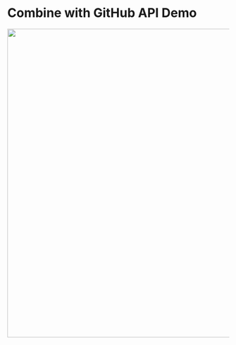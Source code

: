 # Combine with GitHub API Demo
<img src="https://github.com/SamuelFolledo/MOB2.4-Advanced-Architecture-in-iOS/blob/master/static/combineGitHubDemo.gif?raw=true" width="700">
